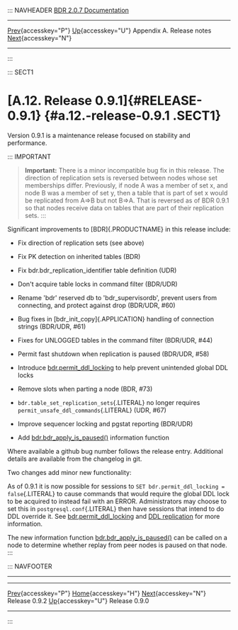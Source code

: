 ::: NAVHEADER
  [BDR 2.0.7 Documentation](index.md)
  ----------------------------------------------------------- ---------------------------------------- --------------------------- -----------------------------------------------------------
  [Prev](release-0.9.2.md "Release 0.9.2"){accesskey="P"}   [Up](releasenotes.md){accesskey="U"}    Appendix A. Release notes    [Next](release-0.9.0.md "Release 0.9.0"){accesskey="N"}

------------------------------------------------------------------------
:::

::: SECT1
# [A.12. Release 0.9.1]{#RELEASE-0.9.1} {#a.12.-release-0.9.1 .SECT1}

Version 0.9.1 is a maintenance release focused on stability and
performance.

::: IMPORTANT
> **Important:** There is a minor incompatible bug fix in this release.
> The direction of replication sets is reversed between nodes whose set
> memberships differ. Previously, if node A was a member of set x, and
> node B was a member of set y, then a table that is part of set x would
> be replicated from A=\>B but not B=\>A. That is reversed as of BDR
> 0.9.1 so that nodes receive data on tables that are part of their
> replication sets.
:::

Significant improvements to [BDR]{.PRODUCTNAME} in this release include:

-   Fix direction of replication sets (see above)

-   Fix PK detection on inherited tables (BDR)

-   Fix bdr.bdr_replication_identifier table definition (UDR)

-   Don\'t acquire table locks in command filter (BDR/UDR)

-   Rename \'bdr\' reserved db to \'bdr_supervisordb\', prevent users
    from connecting, and protect against drop (BDR/UDR, #60)

-   Bug fixes in [bdr_init_copy]{.APPLICATION} handling of connection
    strings (BDR/UDR, #61)

-   Fixes for UNLOGGED tables in the command filter (BDR/UDR, #44)

-   Permit fast shutdown when replication is paused (BDR/UDR, #58)

-   Introduce
    [bdr.permit_ddl_locking](bdr-configuration-variables.md#GUC-BDR-PERMIT-DDL-LOCKING)
    to help prevent unintended global DDL locks

-   Remove slots when parting a node (BDR, #73)

-   `bdr.table_set_replication_sets`{.LITERAL} no longer requires
    `permit_unsafe_ddl_commands`{.LITERAL} (UDR, #67)

-   Improve sequencer locking and pgstat reporting (BDR/UDR)

-   Add
    [bdr.bdr_apply_is_paused()](functions-node-mgmt.md#FUNCTION-BDR-APPLY-IS-PAUSED)
    information function

Where available a github bug number follows the release entry.
Additional details are available from the changelog in git.

Two changes add minor new functionality:

As of 0.9.1 it is now possible for sessions to
`SET bdr.permit_ddl_locking = false`{.LITERAL} to cause commands that
would require the global DDL lock to be acquired to instead fail with an
ERROR. Administrators may choose to set this in
`postgresql.conf`{.LITERAL} then have sessions that intend to do DDL
override it. See
[bdr.permit_ddl_locking](bdr-configuration-variables.md#GUC-BDR-PERMIT-DDL-LOCKING)
and [DDL replication](ddl-replication.md) for more information.

The new information function
[bdr.bdr_apply_is_paused()](functions-node-mgmt.md#FUNCTION-BDR-APPLY-IS-PAUSED)
can be called on a node to determine whether replay from peer nodes is
paused on that node.
:::

::: NAVFOOTER

------------------------------------------------------------------------

  ------------------------------------------- ---------------------------------------- -------------------------------------------
  [Prev](release-0.9.2.md){accesskey="P"}      [Home](index.md){accesskey="H"}       [Next](release-0.9.0.md){accesskey="N"}
  Release 0.9.2                                [Up](releasenotes.md){accesskey="U"}                                Release 0.9.0
  ------------------------------------------- ---------------------------------------- -------------------------------------------
:::
